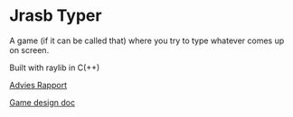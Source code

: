 # Jrasb Typer

A game (if it can be called that) where you try to type whatever comes up on 
screen.

Built with raylib in C(++)

[Advies Rapport](https://github.com/jrasb/jrasb_typer/blob/main/Advies_Rapport.md)

[Game design doc](https://github.com/jrasb/jrasb_typer/blob/main/Game_Design.md)
